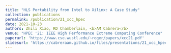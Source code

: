 ```yaml
---
title: "HLS Portability from Intel to Xilinx: A Case Study"
collection: publications
permalink: /publication/21_xcc_hpec
date: 2021-10-23
authors: Zhili Xiao, RD Chamberlain, <b>AM Cabrera</b>
venue: "HPEC '21: IEEE High Performance Extreme Computing Conference"
paperurl: 'https://www.cse.wustl.edu/~roger/papers/xcc21.pdf'
slidesurl: 'https://cabreraam.github.io/files/presentations/21_xcc_hpec_pres.pdf'
---
```

